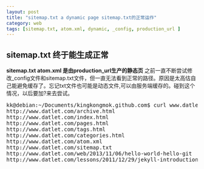 ```yaml
---
layout: post
title: "sitemap.txt a dynamic page sitemap.txt的正常运作"
category: web
tags: [sitemap.txt, atom.xml, dynamic, _config, production_url ]
---
```


## sitemap.txt 终于能生成正常
**sitemap.txt atom.xml 是由production_url生产的静态页**
之前一直不断尝试修改_config文件和sitemap.txt文件，但一直无法看到正常的路径。原因是太高估自己能避免缓存了。忘记txt文件也可能是动态文件,可以由服务端缓存的。碰到这个情况，以后要加?来去尝试。

<pre>
kk@debian:~/Documents/kingkongmok.github.com$ curl www.datlet.com/sitemap.txt?sdfas
http://www.datlet.com/archive.html
http://www.datlet.com/index.html
http://www.datlet.com/pages.html
http://www.datlet.com/tags.html
http://www.datlet.com/categories.html
http://www.datlet.com/atom.xml
http://www.datlet.com/sitemap.txt
http://www.datlet.com/web/2013/11/06/hello-world-hello-git
http://www.datlet.com/lessons/2011/12/29/jekyll-introduction
</pre>
